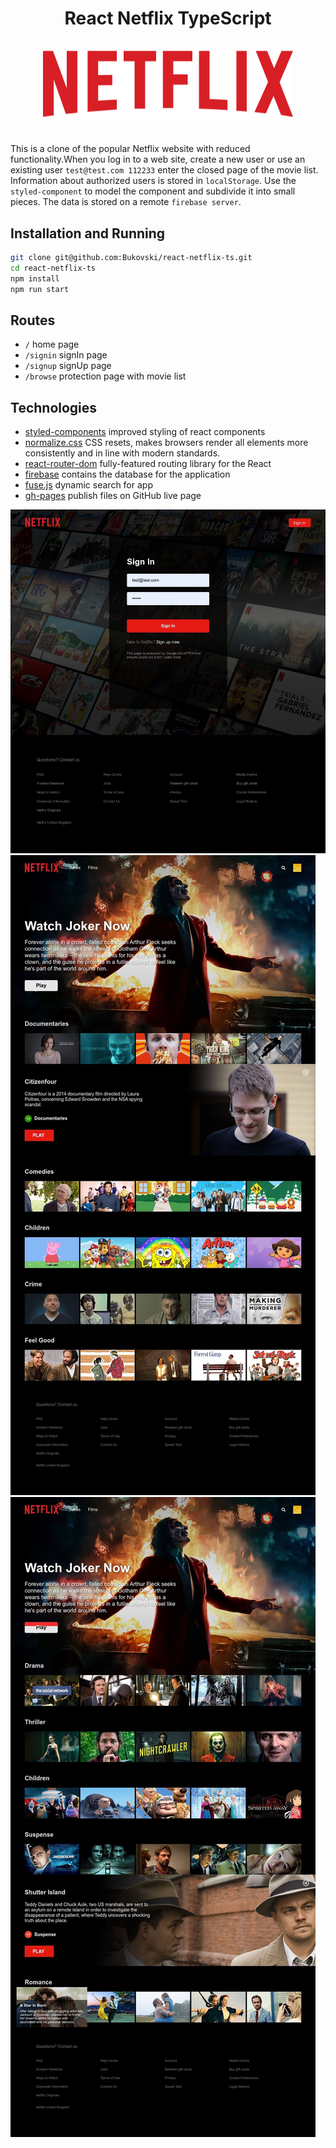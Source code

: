 <h1 align="center">
React Netflix TypeScript
<p>
    <img src="./screenshots/logo-netflix.svg" alt="logo-netflix" title="logo-netflix" width="400" height="120"/>
</p>
</h1>

This is a clone of the popular Netflix website with reduced functionality.When you log in to a web site, create a new user or use an existing user `test@test.com 112233` enter the closed page of the movie list. Information about authorized users is stored in `localStorage`. Use the `styled-component` to model the component and subdivide it into small pieces. The data is stored on a remote `firebase server`.

## Installation and Running

```sh
git clone git@github.com:Bukovski/react-netflix-ts.git
cd react-netflix-ts
npm install
npm run start
```

## Routes

- `/` home page
- `/signin` signIn page
- `/signup` signUp page
- `/browse` protection page with movie list

## Technologies

- [styled-components](https://styled-components.com/) improved styling of react components
- [normalize.css](https://necolas.github.io/normalize.css/) CSS resets, makes browsers render all elements more consistently and in line with modern standards.
- [react-router-dom](https://github.com/remix-run/react-router) fully-featured routing library for the React
- [firebase](https://firebase.google.com/docs/web/setup) contains the database for the application
- [fuse.js](https://fusejs.io/) dynamic search for app
- [gh-pages](https://github.com/tschaub/gh-pages) publish files on GitHub live page

![sign-in-page](./screenshots/sign-in-page.jpg)
![series-page](./screenshots/series-page.jpg)
![film-page](./screenshots/film-page.jpg)
